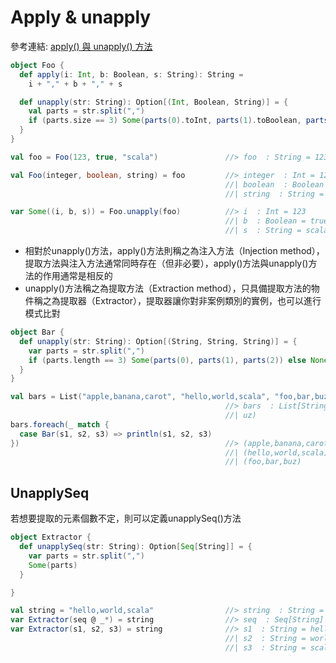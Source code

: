 # Apply & unapply

參考連結: [apply() 與 unapply() 方法](http://openhome.cc/Gossip/Scala/ApplyUnApply.html)

```scala
object Foo {
  def apply(i: Int, b: Boolean, s: String): String =
    i + "," + b + "," + s

  def unapply(str: String): Option[(Int, Boolean, String)] = {
    val parts = str.split(",")
    if (parts.size == 3) Some(parts(0).toInt, parts(1).toBoolean, parts(2)) else None
  }
}

val foo = Foo(123, true, "scala")               //> foo  : String = 123,true,scala

val Foo(integer, boolean, string) = foo         //> integer  : Int = 123
                                                //| boolean  : Boolean = true
                                                //| string  : String = scala

var Some((i, b, s)) = Foo.unapply(foo)          //> i  : Int = 123
                                                //| b  : Boolean = true
                                                //| s  : String = scala
```
- 相對於unapply()方法，apply()方法則稱之為注入方法（Injection method），提取方法與注入方法通常同時存在（但非必要），apply()方法與unapply()方法的作用通常是相反的
- unapply()方法稱之為提取方法（Extraction method），只具備提取方法的物件稱之為提取器（Extractor），提取器讓你對非案例類別的實例，也可以進行模式比對
```scala
object Bar {
  def unapply(str: String): Option[(String, String, String)] = {
    var parts = str.split(",")
    if (parts.length == 3) Some(parts(0), parts(1), parts(2)) else None
  }
}

val bars = List("apple,banana,carot", "hello,world,scala", "foo,bar,buz")
                                                //> bars  : List[String] = List(apple,banana,carot, hello,world,scala, foo,bar,b
                                                //| uz)
bars.foreach(_ match {
  case Bar(s1, s2, s3) => println(s1, s2, s3)
})                                              //> (apple,banana,carot)
                                                //| (hello,world,scala)
                                                //| (foo,bar,buz)
```

## UnapplySeq
若想要提取的元素個數不定，則可以定義unapplySeq()方法
```scala
object Extractor {
  def unapplySeq(str: String): Option[Seq[String]] = {
    var parts = str.split(",")
    Some(parts)
  }

}

val string = "hello,world,scala"                //> string  : String = hello,world,scala
var Extractor(seq @ _*) = string                //> seq  : Seq[String] = WrappedArray(hello, world, scala)
var Extractor(s1, s2, s3) = string              //> s1  : String = hello
                                                //| s2  : String = world
                                                //| s3  : String = scala
```
